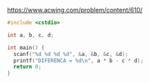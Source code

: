 https://www.acwing.com/problem/content/610/

```c++
#include <cstdio>

int a, b, c, d;

int main() {
  scanf("%d %d %d %d", &a, &b, &c, &d);
  printf("DIFERENCA = %d\n", a * b - c * d);
  return 0;
}
```
